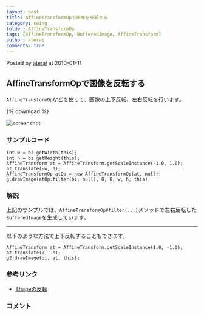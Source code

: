 ```yaml
---
layout: post
title: AffineTransformOpで画像を反転する
category: swing
folder: AffineTransformOp
tags: [AffineTransformOp, BufferedImage, AffineTransform]
author: aterai
comments: true
---
```


Posted by [aterai](http://terai.xrea.jp/aterai.html) at 2010-01-11

## AffineTransformOpで画像を反転する
`AffineTransformOp`などを使って、画像の上下反転、左右反転を行います。

{% download %}

![screenshot](https://lh5.googleusercontent.com/_9Z4BYR88imo/TQTHczsN2NI/AAAAAAAAARM/D8gpa0-KfEI/s800/AffineTransformOp.png)

### サンプルコード
<pre class="prettyprint"><code>int w = bi.getWidth(this);
int h = bi.getHeight(this);
AffineTransform at = AffineTransform.getScaleInstance(-1.0, 1.0);
at.translate(-w, 0);
AffineTransformOp atOp = new AffineTransformOp(at, null);
g.drawImage(atOp.filter(bi, null), 0, 0, w, h, this);
</code></pre>

### 解説
上記のサンプルでは、`AffineTransformOp#filter(...)`メソッドで左右反転した`BufferedImage`を生成しています。

- - - -
以下のような方法で上下反転することもできます。

<pre class="prettyprint"><code>AffineTransform at = AffineTransform.getScaleInstance(1.0, -1.0);
at.translate(0, -h);
g2.drawImage(bi, at, this);
</code></pre>

### 参考リンク
- [Shapeの反転](http://terai.xrea.jp/Swing/HorizontalFlip.html)

<!-- dummy comment line for breaking list -->

### コメント
